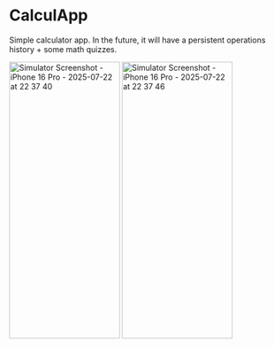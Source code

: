 # CalculApp

Simple calculator app. In the future, it will have a persistent operations history + some math quizzes.

<img width="200" height="500" alt="Simulator Screenshot - iPhone 16 Pro - 2025-07-22 at 22 37 40" src="https://github.com/user-attachments/assets/d05014c3-ee97-450d-bb7c-e6291f0614d2" />
<img width="200" height="500" alt="Simulator Screenshot - iPhone 16 Pro - 2025-07-22 at 22 37 46" src="https://github.com/user-attachments/assets/a2bcc3c6-4a19-4326-9611-c47abcd9e5fe" />
